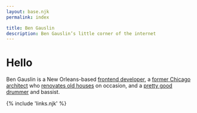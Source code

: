 ```yaml
---
layout: base.njk
permalink: index

title: Ben Gauslin
description: Ben Gauslin’s little corner of the internet
---
```

# Hello

Ben Gauslin is a New Orleans-based [frontend developer][github], a [former Chicago architect][hfac] who [renovates old houses][shotgun] on occasion, and a [pretty good drummer][pietasters] and bassist.

[github]: https://github.com/bgauslin
[hfac]: https://www.shaferarch.com/house-for-an-art-collector
[shotgun]: https://slides.gauslin.com/shotgun
[pietasters]: https://itunes.apple.com/us/album/the-pietasters/id279772735

{% include 'links.njk' %}
